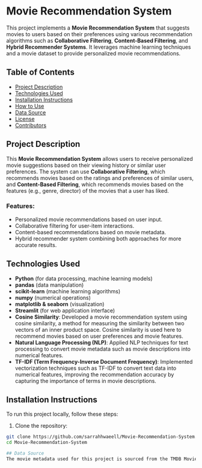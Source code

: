 # Movie Recommendation System

This project implements a **Movie Recommendation System** that suggests movies to users based on their preferences using various recommendation algorithms such as **Collaborative Filtering**, **Content-Based Filtering**, and **Hybrid Recommender Systems**. It leverages machine learning techniques and a movie dataset to provide personalized movie recommendations.

## Table of Contents

- [Project Description](#project-description)
- [Technologies Used](#technologies-used)
- [Installation Instructions](#installation-instructions)
- [How to Use](#how-to-use)
- [Data Source](#data-source)
- [License](#license)
- [Contributors](#contributors)

## Project Description

This **Movie Recommendation System** allows users to receive personalized movie suggestions based on their viewing history or similar user preferences. The system can use **Collaborative Filtering**, which recommends movies based on the ratings and preferences of similar users, and **Content-Based Filtering**, which recommends movies based on the features (e.g., genre, director) of the movies that a user has liked.

### Features:
- Personalized movie recommendations based on user input.
- Collaborative filtering for user-item interactions.
- Content-based recommendations based on movie metadata.
- Hybrid recommender system combining both approaches for more accurate results.

## Technologies Used

- **Python** (for data processing, machine learning models)
- **pandas** (data manipulation)
- **scikit-learn** (machine learning algorithms)
- **numpy** (numerical operations)
- **matplotlib & seaborn** (visualization)
- **Streamlit** (for web application interface)
- **Cosine Similarity**: Developed a movie recommendation system using cosine similarity, a method for measuring the similarity between two vectors of an inner product space. Cosine similarity is used here to recommend movies based on user preferences and movie features.
- **Natural Language Processing (NLP)**: Applied NLP techniques for text processing to convert movie metadata such as movie descriptions into numerical features.
- **TF-IDF (Term Frequency-Inverse Document Frequency)**: Implemented vectorization techniques such as TF-IDF to convert text data into numerical features, improving the recommendation accuracy by capturing the importance of terms in movie descriptions.

## Installation Instructions

To run this project locally, follow these steps:

1. Clone the repository:

```bash
git clone https://github.com/sarrahhwaeell/Movie-Recommendation-System.git
cd Movie-Recommendation-System

## Data Source
The movie metadata used for this project is sourced from the TMDB Movie Metadata Dataset on Kaggle. This dataset includes detailed movie information such as genres, cast, crew, and plot descriptions.
